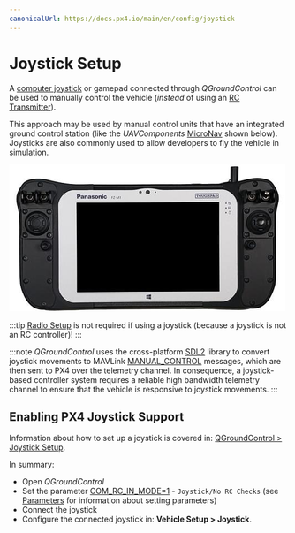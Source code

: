 ```yaml
---
canonicalUrl: https://docs.px4.io/main/en/config/joystick
---
```


# Joystick Setup

A [computer joystick](https://en.wikipedia.org/wiki/Joystick) or gamepad connected through *QGroundControl* can be used to manually control the vehicle (*instead* of using an [RC Transmitter](../config/radio.md)).

This approach may be used by manual control units that have an integrated ground control station (like the *UAVComponents* [MicroNav](https://www.uavcomp.com/command-control/micronav/) shown below).
Joysticks are also commonly used to allow developers to fly the vehicle in simulation.

![Joystick MicroNav.](../../assets/peripherals/joystick/micronav.jpg)

:::tip
[Radio Setup](../config/radio.md) is not required if using a joystick (because a joystick is not an RC controller)!
:::

:::note
*QGroundControl* uses the cross-platform [SDL2](http://www.libsdl.org/index.php) library to convert joystick movements to MAVLink [MANUAL_CONTROL](https://mavlink.io/en/messages/common.html#MANUAL_CONTROL) messages, which are then sent to PX4 over the telemetry channel.
In consequence, a joystick-based controller system requires a reliable high bandwidth telemetry channel to ensure that the vehicle is responsive to joystick movements.
:::

## Enabling PX4 Joystick Support

Information about how to set up a joystick is covered in: [QGroundControl > Joystick Setup](https://docs.qgroundcontrol.com/en/SetupView/Joystick.html).

In summary:
* Open *QGroundControl*
* Set the parameter [COM_RC_IN_MODE=1](../advanced_config/parameter_reference.md#COM_RC_IN_MODE) - `Joystick/No RC Checks` (see [Parameters](https://docs.qgroundcontrol.com/en/SetupView/Parameters.html) for information about setting parameters)
* Connect the joystick
* Configure the connected joystick in: **Vehicle Setup > Joystick**.
